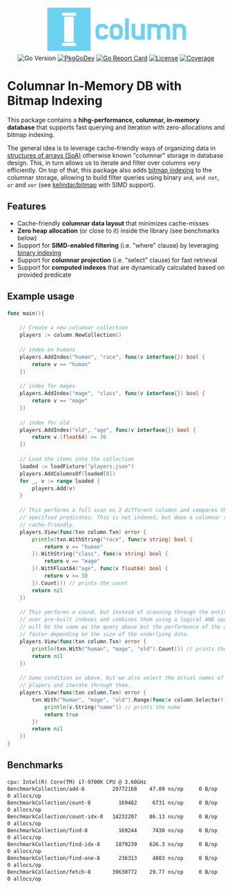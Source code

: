 <p align="center">
<img width="330" height="110" src=".github/logo.png" border="0" alt="kelindar/column">
<br>
<img src="https://img.shields.io/github/go-mod/go-version/kelindar/column" alt="Go Version">
<a href="https://pkg.go.dev/github.com/kelindar/column"><img src="https://pkg.go.dev/badge/github.com/kelindar/column" alt="PkgGoDev"></a>
<a href="https://goreportcard.com/report/github.com/kelindar/column"><img src="https://goreportcard.com/badge/github.com/kelindar/column" alt="Go Report Card"></a>
<a href="https://opensource.org/licenses/MIT"><img src="https://img.shields.io/badge/License-MIT-blue.svg" alt="License"></a>
<a href="https://coveralls.io/github/kelindar/column"><img src="https://coveralls.io/repos/github/kelindar/column/badge.svg" alt="Coverage"></a>
</p>

# Columnar In-Memory DB with Bitmap Indexing

This package contains a **hihg-performance, columnar, in-memory database** that supports fast querying and iteration with zero-allocations and bitmap indexing. 

The general idea is to leverage cache-friendly ways of organizing data in [structures of arrays (SoA)](https://en.wikipedia.org/wiki/AoS_and_SoA) otherwise known "columnar" storage in database design. This, in turn allows us to iterate and filter over columns very efficiently. On top of that, this package also adds [bitmap indexing](https://en.wikipedia.org/wiki/Bitmap_index) to the columnar storage, allowing to build filter queries using binary `and`, `and not`, `or` and `xor` (see [kelindar/bitmap](https://github.com/kelindar/bitmap) with SIMD support). 

## Features

 * Cache-friendly **columnar data layout** that minimizes cache-misses
 * **Zero heap allocation** (or close to it) inside the library (see benchmarks below)
 * Support for **SIMD-enabled filtering** (i.e. "where" clause) by leveraging [binary indexing](https://github.com/kelindar/bitmap)
 * Support for **columnar projection**  (i.e. "select" clause) for fast retrieval
 * Support for **computed indexes** that are dynamically calculated based on provided predicate

## Example usage

```go
func main(){

	// Create a new columnar collection
	players := column.NewCollection()

	// index on humans
	players.AddIndex("human", "race", func(v interface{}) bool {
		return v == "human"
	})

	// index for mages
	players.AddIndex("mage", "class", func(v interface{}) bool {
		return v == "mage"
	})

	// index for old
	players.AddIndex("old", "age", func(v interface{}) bool {
		return v.(float64) >= 30
	})

	// Load the items into the collection
	loaded := loadFixture("players.json")
	players.AddColumnsOf(loaded[0])
	for _, v := range loaded {
		players.Add(v)
	}

	// This performs a full scan on 3 different columns and compares them given the 
	// specified predicates. This is not indexed, but does a columnar scan which is
	// cache-friendly.
	players.View(func(txn column.Txn) error {
		println(txn.WithString("race", func(v string) bool {
			return v == "human"
		}).WithString("class", func(v string) bool {
			return v == "mage"
		}).WithFloat64("age", func(v float64) bool {
			return v >= 30
		}).Count()) // prints the count
		return nil
	})

	// This performs a cound, but instead of scanning through the entire dataset, it scans
	// over pre-built indexes and combines them using a logical AND operation. The result
	// will be the same as the query above but the performance of the query is 10x-100x
	// faster depending on the size of the underlying data.
	players.View(func(txn column.Txn) error {
		println(txn.With("human", "mage", "old").Count()) // prints the count
		return nil
	})

	// Same condition as above, but we also select the actual names of those 
	// players and iterate through them.
	players.View(func(txn column.Txn) error {
		txn.With("human", "mage", "old").Range(func(v column.Selector) bool {
			println(v.String("name")) // prints the name
			return true
		})
		return nil
	})
}
```

## Benchmarks

```
cpu: Intel(R) Core(TM) i7-9700K CPU @ 3.60GHz
BenchmarkCollection/add-8         29772168    47.09 ns/op     0 B/op     0 allocs/op
BenchmarkCollection/count-8         169482     6731 ns/op     0 B/op     0 allocs/op
BenchmarkCollection/count-idx-8   14232207    86.13 ns/op     0 B/op     0 allocs/op
BenchmarkCollection/find-8          169244     7430 ns/op     0 B/op     0 allocs/op
BenchmarkCollection/find-idx-8     1879239    626.3 ns/op     0 B/op     0 allocs/op
BenchmarkCollection/find-one-8      236313     4803 ns/op     0 B/op     0 allocs/op
BenchmarkCollection/fetch-8       39630772    29.77 ns/op     0 B/op     0 allocs/op
```
